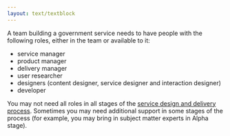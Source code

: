 ```yaml
---
layout: text/textblock
---
```

A team building a government service needs to have people with the following roles, either in the team or available to it:

- service manager
- product manager
- delivery manager
- user researcher
- designers (content designer, service designer and interaction designer)
- developer

You may not need all roles in all stages of the [service design and delivery process](../../service-design-delivery-process/). Sometimes you may need additional support in some stages of the process (for example, you may bring in subject matter experts in Alpha stage).
